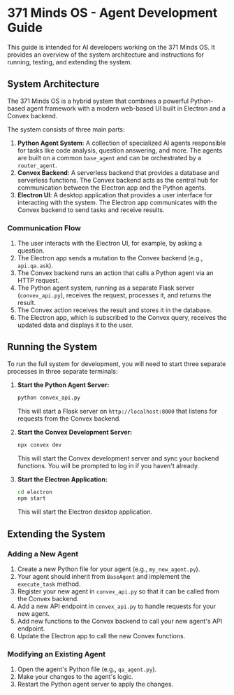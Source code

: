 # 371 Minds OS - Agent Development Guide

This guide is intended for AI developers working on the 371 Minds OS. It provides an overview of the system architecture and instructions for running, testing, and extending the system.

## System Architecture

The 371 Minds OS is a hybrid system that combines a powerful Python-based agent framework with a modern web-based UI built in Electron and a Convex backend.

The system consists of three main parts:

1.  **Python Agent System**: A collection of specialized AI agents responsible for tasks like code analysis, question answering, and more. The agents are built on a common `base_agent` and can be orchestrated by a `router_agent`.
2.  **Convex Backend**: A serverless backend that provides a database and serverless functions. The Convex backend acts as the central hub for communication between the Electron app and the Python agents.
3.  **Electron UI**: A desktop application that provides a user interface for interacting with the system. The Electron app communicates with the Convex backend to send tasks and receive results.

### Communication Flow

1.  The user interacts with the Electron UI, for example, by asking a question.
2.  The Electron app sends a mutation to the Convex backend (e.g., `api.qa.ask`).
3.  The Convex backend runs an action that calls a Python agent via an HTTP request.
4.  The Python agent system, running as a separate Flask server (`convex_api.py`), receives the request, processes it, and returns the result.
5.  The Convex action receives the result and stores it in the database.
6.  The Electron app, which is subscribed to the Convex query, receives the updated data and displays it to the user.

## Running the System

To run the full system for development, you will need to start three separate processes in three separate terminals:

1.  **Start the Python Agent Server:**
    ```bash
    python convex_api.py
    ```
    This will start a Flask server on `http://localhost:8000` that listens for requests from the Convex backend.

2.  **Start the Convex Development Server:**
    ```bash
    npx convex dev
    ```
    This will start the Convex development server and sync your backend functions. You will be prompted to log in if you haven't already.

3.  **Start the Electron Application:**
    ```bash
    cd electron
    npm start
    ```
    This will start the Electron desktop application.

## Extending the System

### Adding a New Agent

1.  Create a new Python file for your agent (e.g., `my_new_agent.py`).
2.  Your agent should inherit from `BaseAgent` and implement the `execute_task` method.
3.  Register your new agent in `convex_api.py` so that it can be called from the Convex backend.
4.  Add a new API endpoint in `convex_api.py` to handle requests for your new agent.
5.  Add new functions to the Convex backend to call your new agent's API endpoint.
6.  Update the Electron app to call the new Convex functions.

### Modifying an Existing Agent

1.  Open the agent's Python file (e.g., `qa_agent.py`).
2.  Make your changes to the agent's logic.
3.  Restart the Python agent server to apply the changes.
